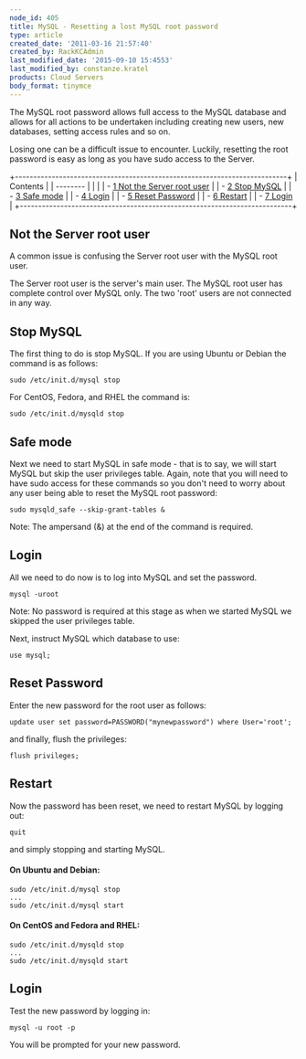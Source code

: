 ```yaml
---
node_id: 405
title: MySQL - Resetting a lost MySQL root password
type: article
created_date: '2011-03-16 21:57:40'
created_by: RackKCAdmin
last_modified_date: '2015-09-10 15:4553'
last_modified_by: constanze.kratel
products: Cloud Servers
body_format: tinymce
---
```


The MySQL root password allows full access to the MySQL database and
allows for all actions to be undertaken including creating new users,
new databases, setting access rules and so on.

Losing one can be a difficult issue to encounter. Luckily, resetting the
root password is easy as long as you have sudo access to the Server.

+--------------------------------------------------------------------------+
| Contents                                                                 |
| --------                                                                 |
|                                                                          |
| -   [1 Not the Server root user](#Not_the_Server_root_user)              |
| -   [2 Stop MySQL](#Stop_MySQL)                                          |
| -   [3 Safe mode](#Safe_mode)                                            |
| -   [4 Login](#Login)                                                    |
| -   [5 Reset Password](#Reset_Password)                                  |
| -   [6 Restart](#Restart)                                                |
| -   [7 Login](#Login_2)                                                  |
+--------------------------------------------------------------------------+

Not the Server root user
------------------------

A common issue is confusing the Server root user with the MySQL root
user.

The Server root user is the server's main user. The MySQL root user has
complete control over MySQL only. The two 'root' users are not connected
in any way.

Stop MySQL
----------

The first thing to do is stop MySQL. If you are using Ubuntu or Debian
the command is as follows:

    sudo /etc/init.d/mysql stop

For CentOS, Fedora, and RHEL the command is:

    sudo /etc/init.d/mysqld stop

Safe mode
---------

Next we need to start MySQL in safe mode - that is to say, we will start
MySQL but skip the user privileges table. Again, note that you will need
to have sudo access for these commands so you don't need to worry about
any user being able to reset the MySQL root password:

    sudo mysqld_safe --skip-grant-tables &

Note: The ampersand (&) at the end of the command is required.

Login
-----

All we need to do now is to log into MySQL and set the password.

    mysql -uroot

Note: No password is required at this stage as when we started MySQL we
skipped the user privileges table.

Next, instruct MySQL which database to use:

    use mysql;

Reset Password
--------------

Enter the new password for the root user as follows:

    update user set password=PASSWORD("mynewpassword") where User='root';

and finally, flush the privileges:

    flush privileges;

Restart
-------

Now the password has been reset, we need to restart MySQL by logging
out:

    quit

and simply stopping and starting MySQL.

#### On Ubuntu and Debian:

    sudo /etc/init.d/mysql stop
    ...
    sudo /etc/init.d/mysql start

#### On CentOS and Fedora and RHEL:

    sudo /etc/init.d/mysqld stop
    ...
    sudo /etc/init.d/mysqld start

Login
-----

Test the new password by logging in:

    mysql -u root -p

You will be prompted for your new password.

